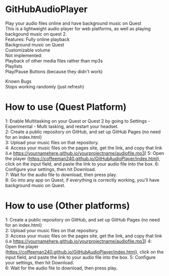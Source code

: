 # GitHubAudioPlayer
Play your audio files online and have background music on Quest   
This is a lightweight audio player for web platforms, as well as playing backgound music on quest 2.    
Features: 
Fully online playback   
Background music on Quest   
Customizable volume   
Not implemented:    
Playback of other media files rather than mp3s    
Playlists   
Play/Pause Buttons (because they didn't work)   

Known Bugs    
Stops working randomly (just refresh)   


# How to use (Quest Platform)

1: Enable Multitasking on your Quest or Quest 2 by going to Settings - Experimental - Multi tasking, and restart your headset.  
2: Create a public repository on GitHub, and set up GitHub Pages (no need for an index.html)  
3: Upload your music files on that repository.  
4: Access your music files on the pages site, get the link, and copy that link (i.e https://yournamehere.github.io/yourprojectname/audiofile.mp3) 
5: Open the player (https://coffeeman240.github.io/GitHubAudioPlayer/index.html), click on the input field, and paste the link to your audio file into the box. 
6: Configure your settings, then hit Download.  
7: Wait for the audio file to download, then press play.  
8: Go into any app on Quest, if everything is correctly working, you'll have background music on Quest. 


# How to use (Other platforms)

1: Create a public repository on GitHub, and set up GitHub Pages (no need for an index.html)  
2: Upload your music files on that repository.  
3: Access your music files on the pages site, get the link, and copy that link (i.e https://yournamehere.github.io/yourprojectname/audiofile.mp3) 
4: Open the player (https://coffeeman240.github.io/GitHubAudioPlayer/index.html), click on the input field, and paste the link to your audio file into the box. 
5: Configure your settings, then hit Download.  
6: Wait for the audio file to download, then press play.  

